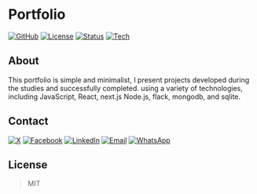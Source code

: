 # Portfolio

[![GitHub](https://img.shields.io/badge/GitHub-Portfolio-blue?logo=github)](https://portfolio.estandarmustaq.vercel.app)
[![License](https://img.shields.io/badge/license-MIT-green)](LICENSE)
[![Status](https://img.shields.io/badge/status-active-brightgreen)]()
[![Tech](https://img.shields.io/badge/tech-JS%20%7C%20React%20%7C%20Node.js-blue)]()

## About   
This portfolio is simple and minimalist, I present projects developed during the studies and successfully completed. using a variety of technologies, including JavaScript, React, next.js Node.js, flack, mongodb, and sqlite.

## Contact

[![X](https://img.shields.io/badge/X-%40mqlinux-black?logo=x)](https://x.com/mqlinux)
[![Facebook](https://img.shields.io/badge/Facebook-EstandarMustaq-blue?logo=facebook)](https://facebook.com/EstandarMustaq)
[![LinkedIn](https://img.shields.io/badge/LinkedIn-EstandarMustaq-blue?logo=linkedin)](https://linkedin.com/in/estandamustaq)
[![Email](https://img.shields.io/badge/Email-mustaqueestandarjunior%40email.com-red?logo=gmail)](mailto:mustaqueestandarjunior@email.com)
[![WhatsApp](https://img.shields.io/badge/WhatsApp-Contato-25D366?logo=whatsapp)](https://wa.me/258874588177)

## License

> MIT
